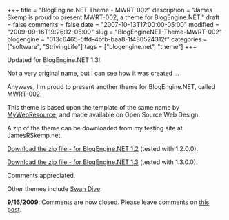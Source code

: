 +++
title = "BlogEngine.NET Theme - MWRT-002"
description = "James Skemp is proud to present MWRT-002, a theme for BlogEngine.NET."
draft = false
comments = false
date = "2007-10-13T17:00:00-05:00"
modified = "2009-09-16T19:26:12-05:00"
slug = "BlogEngineNET-Theme-MWRT-002"
blogengine = "013c6465-5ffd-4bfb-baa8-1f480524312f"
categories = ["software", "StrivingLife"]
tags = ["blogengine.net", "theme"]
+++

<div class="note">
<p>Updated for BlogEngine.NET 1.3!</p>
</div>
<p>Not a very original name, but I can see how it was created ...</p>
<p>Anyways, I'm proud to present another theme for BlogEngine.NET, called MWRT-002.</p>
<p>This theme is based upon the template of the same name by <a rel="nofollow" href="http://www.oswd.org/design/preview/id/2731/" target="_blank">MyWebResource</a>, and made available on Open Source Web Design.</p>
<p>A zip of the theme can be downloaded from my testing site at JamesRSkemp.net.</p>
<p><a href="http://jamesrskemp.net/be_themes/MWRT-002_1.2.zip">Download the zip file - for BlogEngine.NET 1.2</a> (tested with 1.2.0.0).</p>
<p><a href="http://jamesrskemp.net/be_themes/MWRT-002_1.3.zip">Download the zip file - for BlogEngine.NET 1.3</a> (tested with 1.3.0.0).</p>
<p>Comments appreciated.</p>
<p>Other themes include <a href="/words/post/BlogEngineNET-11-Theme---Swan-Dive.aspx">Swan Dive</a>.</p>
<p><strong>9/16/2009</strong>: Comments are now closed. Please leave comments on <a href="http://strivinglife.com/words/post/James-Skemps-BlogEngineNET-themes.aspx">this post</a>.</p>
